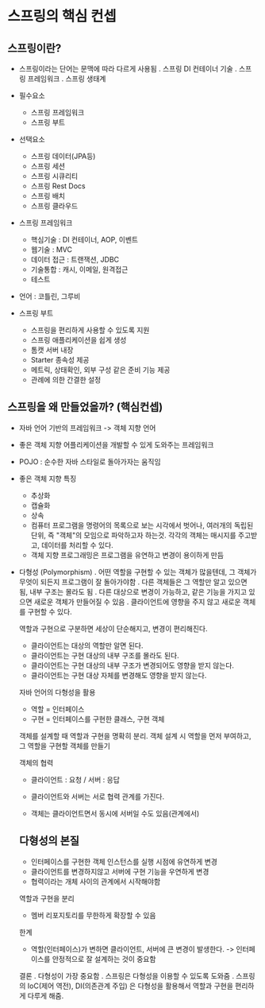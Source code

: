 
# 스프링의 핵심 컨셉


## 스프링이란?

  - 스프링이라는 단어는 문맥에 따라 다르게 사용됨
   . 스프링 DI 컨테이너 기술
   . 스프링 프레임워크
   . 스프링 생태계

  - 필수요소
	  - 스프링 프레임워크
	  - 스프링 부트
  
  - 선택요소
	  - 스프링 데이터(JPA등)
	  - 스프링 세션
	  - 스프링 시큐리티
	  - 스프링 Rest Docs
	  - 스프링 배치
	  - 스프링 클라우드
  
  
  - 스프링 프레임워크
	  - 핵심기술 : DI 컨테이너, AOP, 이벤트
	  - 웹기술 : MVC
	  - 데이터 접근 : 트랜잭션, JDBC
	  - 기술통합 : 캐시, 이메일, 원격접근
	  - 테스트
  - 언어 : 코틀린, 그루비
  
 - 스프링 부트
	  - 스프링을 편리하게 사용할 수 있도록 지원
	  - 스프링 애플리케이션을 쉽게 생성
	  - 톰캣 서버 내장
	  - Starter 종속성 제공
	  - 메트릭, 상태확인, 외부 구성 같은 준비 기능 제공
	  - 관례에 의한 간결한 설정
  

   
 ## 스프링을 왜 만들었을까? (핵심컨셉)
  - 자바 언어 기반의 프레임워크
    -> 객체 지향 언어
  - 좋은 객체 지향 어플리케이션을 개발할 수 있게 도와주는 프레임워크
  - POJO : 순수한 자바 스타일로 돌아가자는 움직임
  
  
  - 좋은 객체 지향 특징
	   - 추상화
	   - 캡슐화 
	   - 상속
	   - 컴퓨터 프로그램을 명령어의 목록으로 보는 시각에서 벗어나, 여러개의 독립된 단위, 즉 "객체"의 모임으로 파악하고자 하는것.
		 각각의 객체는 매시지를 주고받고, 데이터를 처리할 수 있다.
	   - 객체 지향 프로그래밍은 프로그램을 유연하고 변경이 용이하게 만듬
   
  - 다형성 (Polymorphism)
    . 어떤 역할을 구현할 수 있는 객체가 많을텐데, 그 객체가 무엇이 되든지 프로그램이 잘 돌아가야함
	. 다른 객체들은 그 역할만 알고 있으면 됨, 내부 구조는 몰라도 됨
	. 다른 대상으로 변경이 가능하고, 같은 기능을 가지고 있으면 새로운 객체가 만들어질 수 있음
	. 클라이언트에 영향을 주지 않고 새로운 객체를 구현할 수 있다.
	
	역할과 구현으로 구분하면 세상이 단순해지고, 변경이 편리해진다.
	 - 클라이언트는 대상의 역할만 알면 된다.
	 - 클라이언트는 구현 대상의 내부 구조를 몰라도 된다.
	 - 클라이언트는 구현 대상의 내부 구조가 변경되어도 영향을 받지 않는다.
	 - 클라이언트는 구현 대상 자체를 변경해도 영향을 받지 않는다.
	 
	자바 언어의 다형성을 활용
	 - 역할 = 인터페이스
	 - 구현 = 인터페이스를 구현한 클래스, 구현 객체
	 
	객체를 설계할 때 역할과 구현을 명확히 분리.
	객체 설계 시 역할을 먼저 부여하고, 그 역할을 구현할 객체를 만들기
	
	
	객체의 협력
	 - 클라이언트 : 요청 / 서버 : 응답
	 - 클라이언트와 서버는 서로 협력 관계를 가진다.
	 
	- 객체는 클라이언트면서 동시에 서버일 수도 있음(관계에서)
	

	
	## 다형성의 본질
	 - 인터페이스를 구현한 객체 인스턴스를 실행 시점에 유연하게 변경
	 - 클라이언트를 변경하지않고 서버에 구현 기능을 우연하게 변경
	 - 협력이라는 개체 사이의 관계에서 시작해야함
	 
	 역할과 구현을 분리
	 - 멤버 리포지토리를 무한하게 확장할 수 있음
	 
	 
	 한계
	  - 역할(인터페이스)가 변하면 클라이언트, 서버에 큰 변경이 발생한다.
	    -> 인터페이스를 안정적으로 잘 설계하는 것이 중요함
		
	결론
	 . 다형성이 가장 중요함
	 . 스프링은 다형성을 이용할 수 있도록 도와줌
	 . 스프링의 IoC(제어 역전), DI(의존관계 주입) 은 다형성을 활용해서 역할과 구현을 편리하게 다루게 해줌.
